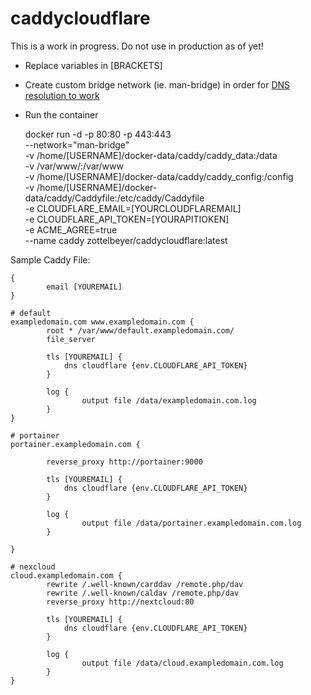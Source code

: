 # caddycloudflare

This is a work in progress. Do not use in production as of yet!

 - Replace variables in [BRACKETS]
 - Create custom bridge network (ie. man-bridge) in order for [DNS resolution to work](https://docs.docker.com/network/bridge/#differences-between-user-defined-bridges-and-the-default-bridge)
 - Run the container


    docker run -d -p 80:80 -p 443:443 \
    --network="man-bridge" \
    -v /home/[USERNAME]/docker-data/caddy/caddy_data:/data \
    -v /var/www/:/var/www \
    -v /home/[USERNAME]/docker-data/caddy/caddy_config:/config \
    -v /home/[USERNAME]/docker-data/caddy/Caddyfile:/etc/caddy/Caddyfile \
    -e CLOUDFLARE_EMAIL=[YOURCLOUDFLAREMAIL] \
    -e CLOUDFLARE_API_TOKEN=[YOURAPITIOKEN] \
    -e ACME_AGREE=true \
    --name caddy zottelbeyer/caddycloudflare:latest

Sample Caddy File:

    {
            email [YOUREMAIL]
    }

    # default
    exampledomain.com www.exampledomain.com {
            root * /var/www/default.exampledomain.com/
            file_server

            tls [YOUREMAIL] {
                dns cloudflare {env.CLOUDFLARE_API_TOKEN}
            }

            log {
                    output file /data/exampledomain.com.log
            }
    }

    # portainer
    portainer.exampledomain.com {

            reverse_proxy http://portainer:9000

            tls [YOUREMAIL] {
                dns cloudflare {env.CLOUDFLARE_API_TOKEN}
            }

            log {
                    output file /data/portainer.exampledomain.com.log
            }

    }

    # nexcloud
    cloud.exampledomain.com {
            rewrite /.well-known/carddav /remote.php/dav
            rewrite /.well-known/caldav /remote.php/dav
            reverse_proxy http://nextcloud:80

            tls [YOUREMAIL] {
                dns cloudflare {env.CLOUDFLARE_API_TOKEN}
            }

            log {
                    output file /data/cloud.exampledomain.com.log
            }
    }
